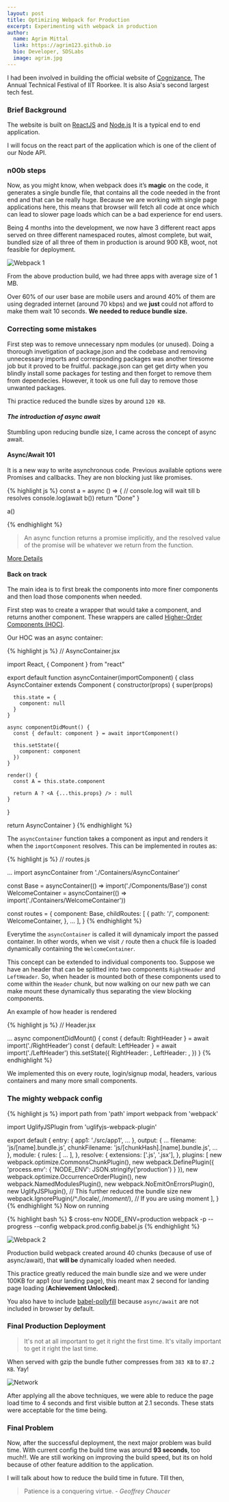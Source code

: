 ```yaml
---
layout: post
title: Optimizing Webpack for Production
excerpt: Experimenting with webpack in production
author:
  name: Agrim Mittal
  link: https://agrim123.github.io
  bio: Developer, SDSLabs
  image: agrim.jpg
---
```


I had been involved in building the official website of [Cognizance](https://cognizance.org.in), The Annual Technical Festival of IIT Roorkee. It is also Asia's second largest tech fest.

### Brief Background

The website is built on [ReactJS](https://reactjs.org/) and [Node.js](https://nodejs.org) It is a typical end to end application.

I will focus on the react part of the application which is one of the client of our Node API.

### n00b steps

Now, as you might know, when webpack does it’s **magic** on the code, it generates a single bundle file, that contains all the code needed in the front end and that can be really huge. Because we are working with single page applications here, this means that browser will fetch all code at once which can lead to slower page loads which can be a bad experience for end users.

Being 4 months into the development, we now have 3 different react apps served on three different namespaced routes, almost complete, but wait, bundled size of all three of them in production is around 900 KB, woot, not feasible for deployment.

![Webpack 1](/images/posts/optimizing-webpack/webpack-1.png)

From the above production build, we had three apps with average size of 1 MB.

Over 60% of our user base are mobile users and around 40% of them are using degraded internet (around 70 kbps) and we **just** could not afford to make them wait 10 seconds. **We needed to reduce bundle size.**

### Correcting some mistakes

First step was to remove unnecessary npm modules (or unused). Doing a thorough invetigation of package.json and the codebase and removing unnecessary imports and corresponding packages was another tiresome job but it proved to be fruitful. package.json can get get dirty when you blindly install some packages for testing and then forget to remove them from dependecies. However, it took us one full day to remove those unwanted packages.

Thi practice reduced the bundle sizes by around `120 KB`.

#### *The introduction of async await*

Stumbling upon reducing bundle size, I came across the concept of async await. 

#### Async/Await 101

It is a new way to write asynchronous code. Previous available options were Promises and callbacks. They are non blocking just like promises. 

{% highlight js %}
const a = async () => {
  // console.log will wait till b resolves
  console.log(await b())
  return "Done"
}

a()

{% endhighlight %}

> An async function returns a promise implicitly, and the resolved value of the promise will be whatever we return from the function.

[More Details](https://hackernoon.com/6-reasons-why-javascripts-async-await-blows-promises-away-tutorial-c7ec10518dd9)

#### Back on track

The main idea is to first break the components into more finer components and then load those components when needed.

First step was to create a wrapper that would take a component, and returns another component. These wrappers are called [Higher-Order Components (HOC)](https://reactjs.org/docs/higher-order-components.html). 

Our HOC was an async container:

{% highlight js %}
// AsyncContainer.jsx

import React, { Component } from "react"

export default function asyncContainer(importComponent) {
  class AsyncContainer extends Component {
    constructor(props) {
      super(props)

      this.state = {
        component: null
      }
    }

    async componentDidMount() {
      const { default: component } = await importComponent()

      this.setState({
        component: component
      })
    }

    render() {
      const A = this.state.component

      return A ? <A {...this.props} /> : null
    }
  }

  return AsyncContainer
}
{% endhighlight %}

The `asyncContainer` function takes a component as input and renders it when the `importComponent` resolves. This can be implemented in routes as: 

{% highlight js %}
// routes.js

...
import asyncContainer from './Containers/AsyncContainer'

const Base = asyncContainer(() => import('./Components/Base'))
const WelcomeContainer = asyncContainer(() => import('./Containers/WelcomeContainer'))

const routes = {
  component: Base,
  childRoutes: [
    {
      path: '/',
      component: WelcomeContainer,
    },
    ...
  ],
}
{% endhighlight %}

Everytime the `asyncContainer` is called it will dynamicaly import the passed container. In other words, when we visit `/` route then a chuck file is loaded dynamically containing the `WelcomeContainer`.

This concept can be extended to individual components too. Suppose we have an header that can be splitted into two components `RightHeader` and `LeftHeader`. So, when header is mounted both of these components used to come within the `Header` chunk, but now walking on our new path we can make mount these dynamically thus separating the view blocking components.

An example of how header is rendered

{% highlight js %}
// Header.jsx

...
async componentDidMount() {
  const { default: RightHeader } = await import('./RightHeader')
  const { default: LeftHeader } = await import('./LeftHeader')
  this.setState({
    RightHeader: <RightHeader />,
    LeftHeader: <LeftHeader loading={false} />,
  })
}
{% endhighlight %}

We implemented this on every route, login/signup modal, headers, various containers and many more small components.

### The mighty webpack config

{% highlight js %}
import path from 'path'
import webpack from 'webpack'

import UglifyJSPlugin from 'uglifyjs-webpack-plugin'

export default {
  entry: {
    app1: './src/app1',
    ...
  },
  output: {
    ...
    filename: 'js/[name].bundle.js',
    chunkFilename: 'js/[chunkHash].[name].bundle.js',
    ...
  },
  module: {
    rules: [
      ...
    ],
  },
  resolve: {
    extensions: ['.js', '.jsx'],
  },
  plugins: [
    new webpack.optimize.CommonsChunkPlugin(),
    new webpack.DefinePlugin({
      'process.env': {
        'NODE_ENV': JSON.stringify('production')
      }
    }),
    new webpack.optimize.OccurrenceOrderPlugin(),
    new webpack.NamedModulesPlugin(),
    new webpack.NoEmitOnErrorsPlugin(),
    new UglifyJSPlugin(),   // This further reduced the bundle size
    new webpack.IgnorePlugin(/^\.\/locale$/, /moment$/),  // If you are using moment
  ],
}
{% endhighlight %}
Now on running 

{% highlight bash %}
 $ cross-env NODE_ENV=production webpack -p --progress --config webpack.prod.config.babel.js 
{% endhighlight %}

![Webpack 2](/images/posts/optimizing-webpack/webpack-2.png)

Production build webpack created around 40 chunks (because of use of async/await), that **will be** dynamically loaded when needed.

This practice greatly reduced the main bundle size and we were under 100KB for app1 (our landing page), this meant max 2 second for landing page loading (**Achievement Unlocked**).

You also have to include [babel-pollyfill](https://babeljs.io/docs/usage/polyfill/) because `async/await` are not included in browser by default.

### Final Production Deployment

> It's not at all important to get it right the first time. It's vitally important to get it right the last time.     

When served with gzip the bundle futher compresses from `383 KB` to `87.2 KB`. Yay!

![Network](/images/posts/optimizing-webpack/network-1.png)

After applying all the above techniques, we were able to reduce the page load time to 4 seconds and first visible button at 2.1 seconds. These stats were acceptable for the time being.

### Final Problem

Now, after the successful deployment, the next major problem was build time. With current config the build time was around **93 seconds**, too much!!. We are still working on improving the build speed, but its on hold because of other feature addition to the application.

I will talk about how to reduce the build time in future. Till then,

> Patience is a conquering virtue.     - *Geoffrey Chaucer*

